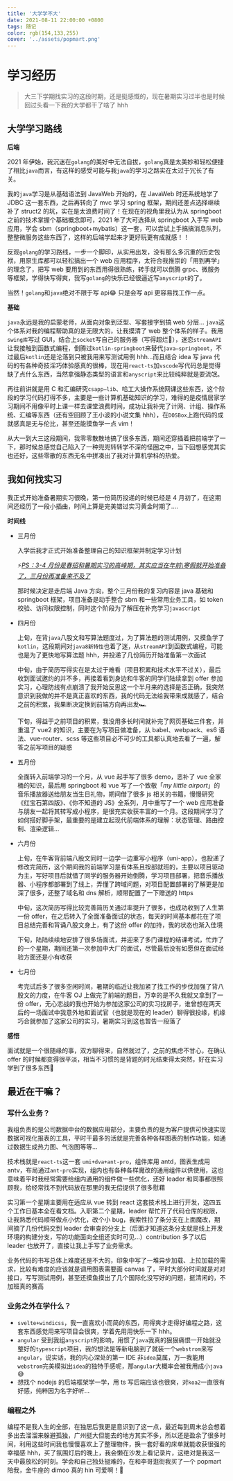 ```yaml
---
title: '大学学不大'
date: 2021-08-11 22:00:00 +0800
tags: 随记
color: rgb(154,133,255)
cover: '../assets/popmart.png'
---
```


# 学习经历

> 大三下学期找实习的这段时期，还是挺感慨的，现在暑期实习过半也是时候回过头看一下我的大学都干了啥了 hhh

## 大学学习路线

**后端**

2021 年伊始，我沉迷在`golang`的美好中无法自拔，`golang`真是太美妙和轻松便捷了相比`java`而言，有这样的感受可能与我`java`的学习之路实在太过于冗长了有关。

我的`java`学习是从基础语法到 JavaWeb 开始的，在 JavaWeb 时还系统地学了 JDBC 这一套东西，之后再转向了 mvc 学习 spring 框架，期间还差点选择继续补了 struct2 的坑，实在是太浪费时间了！在现在的视角里我认为从 springboot 之前的技术掌握个基础概念即可，2021 年了大可选择从 springboot 入手写 web 应用，学会 sbm（springboot+mybatis）这一套，可以尝试上手搞搞消息队列，整整微服务这些东西了，这样的后端学起来才更好玩更有成就感！！

反观`golang`的学习路线，一步一个脚印，从实用出发，没有那么多沉重的历史包袱，用原生库都可以轻松搞出一个 web 应用程序，太符合我推崇的「用到再学」的理念了，把写 web 要用到的东西用得很熟练，转手就可以倒腾 grpc、微服务等框架，学得快写得爽，我写`golang`的快乐已经很逼近写`anyscript`的了。

当然！`golang`和`java`绝对不限于写 api:joy: 只是会写 api 更容易找工作一点。

**基础**

`java`永远是我的启蒙老师，从面向对象到泛型、写套接字到搞 web 分层... `java`这个体系对我的编程帮助真的是无限大的，让我摸清了 web 整个体系的样子。我用`swing库`写过 GUI，结合上`socket`写自己的服务器（写得超烂:shit:），迷恋`streamAPI`让我接触到函数式编程，倒腾过`kotlin-springboot`来替代`java—springboot`，不过最后`kotlin`还是沦落到只被我用来写测试用例 hhh...而且结合 idea 写 java 代码的有各种奇技淫巧体验感真的很棒，现在用`react-ts`加`vscode`写代码总是觉得缺了点什么东西，当然拿强静态类型的语言和`anyscript`来比较纯粹就是耍流氓。

再往前讲就是用 C 和汇编研究`csapp—lib`、哈工大操作系统网课这些东西，这个阶段的学习代码打得不多，主要是一些计算机基础知识的学习，难得的是疫情居家学习期间不用像平时上课一样去课堂浪费时间，成功让我补完了计网、计组、操作系统、汇编等东西（还有空回顾了王小波的小说文集 hhh），在`DOSBox`上跑代码的成就感真是无与伦比，甚至还能摸鱼学一点 vim！

从大一到大三这段期间，我零零散散地搞了很多东西，期间还穿插着把前端学了一下，那时候总感觉自己陷入了一种兜兜转转学不深的怪圈之中，当下回想感觉其实也还好，这些零散的东西无名中拼凑出了我对计算机学科的热爱。

## 我如何找实习

我正式开始准备暑期实习很晚，第一份简历投递的时候已经是 4 月初了，在这期间还经历了一段小插曲，时间上算是完美错过实习黄金时期了....

**时间线**

- 三月份

  入学后我才正式开始准备整理自己的知识框架并制定学习计划

  :zap:<u>_PS：3-4 月份是春招和暑期实习的高峰期，其实应当在年前\寒假就开始准备了，三月份再准备来不及了_</u>

  那时候决定是走后端 Java 方向，整个三月份我的复习内容是 java 基础和 springboot 框架，项目准备是动手整合 sbm 和一些常用业务工具，如 token 校验、访问权限控制，同时这个阶段为了解压在补充学习`javascript`

- 四月份

  上旬，在背`java`八股文和写算法题度过，为了算法题的测试用例，又摸鱼学了`kotlin`，这段期间对`java8新特性`也着了迷，从`streamAPI`到函数式编程，可能也是为了更快地写算法题 hhh，并投递了几份简历开始准备第一次面试

  中旬，由于简历写得实在是太过于难看（项目积累和技术水平不过关），最后收到面试邀约的并不多，再接着看到身边和牛客的同学们陆续拿到 offer 参加实习，心理防线有点崩溃了我开始反思这一个半月来的选择是否正确，我突然意识到我做的并不是真正喜欢的东西，我的代码无法给我带来成就感了，结合之前的积累，我果断决定换到前端方向再出发:racing_car:

  下旬，得益于之前项目的积累，我没用多长时间就补完了网页基础三件套，并重温了 vue2 的知识，主要在为写项目做准备，从 babel、webpack、es6 语法、vue-router、scss 等这些项目必不可少的工具都认真地去看了一遍，解答之前写项目的疑惑

- 五月份

  全面转入前端学习的一个月，从 vue 起手写了很多 demo，恶补了 vue 全家桶的知识，最后用 springboot 和 vue 写了一个致敬「_my liittle airport_」的音乐播放器送给朋友当生日礼物，期间借了很多 js 相关的书籍，慢慢研究《红宝石第四版》、《你不知道的 JS》全系列，月中重写了一个 web 应用准备与朋友一起将其转写成小程序，是很充实收获丰富的一个月。这段期间学习了如何搭好脚手架，最重要的是建立起现代前端体系的理解：状态管理、路由控制、渲染逻辑...

- 六月份

  上旬，在牛客背前端八股文同时一边学一边重写小程序（uni-app），也投递了修改完简历，这个期间我的前端学习是有体系且按部就班的，主要以项目驱动为主，写好项目后就借了同学的服务器开始倒腾，学习项目部署，把音乐播放器、小程序都部署到了线上，弄懂了跨域问题，对项目配置部署的了解更是加深了很多，还整了域名和 dns 解析，顺带配置了一下赠送的 https

  中旬，这次简历写得比较完善简历关通过率提升了很多，也成功收到了人生第一份 offer，在之后转入了全面准备面试的状态，每天的时间基本都花在了项目总结完善和背诵八股文身上，有了这份 offer 的加持，我的状态也渐入佳境

  下旬，陆陆续续地安排了很多场面试，并迎来了多门课程的结课考试，忙炸了的一个星期，期间还第一次参加中大厂的面试，尽管最后没有如愿但在面试经验方面还是小有收获

- 七月份

  考完试后多了很多空闲时间，暑期的临近让我加紧了找工作的步伐加强了背八股文的力度，在牛客 OJ 上做完了前端的题目，万幸的是不久我就又拿到了一份 offer，无心恋战的我也开始为参加这家公司的实习找房子，谁曾想在两天后的一场面试中我意外地和面试官（也就是现在的 leader）聊得很投缘，机缘巧合就参加了这家公司的实习，暑期实习到这也暂告一段落了

**感悟**

面试就是一个很随缘的事，双方聊得来，自然就过了，之前的焦虑不甘心，在确认 offer 的时候都变得很平淡，相当不习惯的是背题的时光结束得太突然，好在实习学到了很多东西:rabbit:

## 最近在干嘛？

### 写什么业务？

我组负责的是公司数据中台的数据应用部分，主要负责的是为客户提供可快速实现数据可视化报表的工具，平时干最多的活就是完善各种各样图表的制作功能，如通过数据生成热力图、气泡图等等...

技术栈就是`react-ts`这一套 `umi+dva+ant-pro`，组件库用 antd，图表生成用 antv，布局通过`ant-pro`实现，组内也有各种各样魔改的通用组件以供使用，这也意味着平时我经常需要给组内通用的组件做一些优化，还好 leader 和同事都很照顾我，给经常找不到代码放在那里的我无偿提供了很多慰藉

实习第一个星期主要用在适应从 vue 转到 react 这套技术栈上进行开发，这四五个工作日基本全在看文档。入职第二个星期，leader 帮忙开了代码仓库的权限，让我熟悉代码顺带做点小优化，改个小 bug，我索性拉了条分支在上面魔改，期间摘了几份代码交到 leader 会审查的分支上（后面才知道这条分支就是线上开发环境的构建分支，写的功能面向全组还实时可见...）contribution 多了以后 leader 也放开了，直接让我上手写了业务需求。

业务代码的书写总体上难度还是不大的，印象中写了一堆异步加载、上拉加载的需求，比较有难度的应该就是调用图表需要画 canvas 了，平时大部分时间就是对对接口，写写测试用例，甚至还摸鱼摸出了几个国际化没写好的问题，挺清闲的，不加班真的赛高

### 业务之外在学什么？

- `svelte+windicss`，我一直喜欢小而简的东西，用得爽才走得好编程之路，这套东西感觉用来写项目会很爽，学着先用用快乐一下 hhh。
- `angular` 受到我组`anyscript`的影响，用惯了`java`我真的狠狠痛恨一开始就没整好的`typescript`项目，我的想法是等新电脑到了就装一个`webstrom`来写`angular`，说实话，我的内心深处的第一 IDE 非`idea`莫属，万一我能用`webstrom`完美模拟出`idea`的独特手感呢，那`angular`大概率会被我用成小`java`:sweat_smile:
- 想找个 nodejs 的后端框架学一学，用 ts 写后端应该也很爽，对`koa2`一直很有好感，纯粹因为名字好听...

### 编程之外

编程不是我人生的全部，在独居后我更是意识到了这一点，最近每到周末总会想着多出去溜溜来躲避孤独，广州挺大但能去的地方其实不多，所以还是盈余了很多时间，利用这些时间我也慢慢喜欢上了整理物件，换一套好看的床单就能收获很强的幸福感 hhh，买了氛围灯后的晚上，我会懒在沙发上看记录片，这绝对是我这一天中最放松的时刻。学会和自己独处挺难的，在和李哥逛街我买了一个 popmart 陪我，金牛座的 dimoo 真的 hin 可爱啊！:baby:
